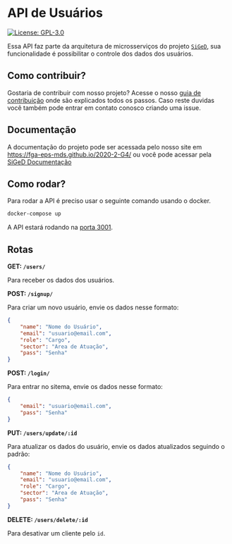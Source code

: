 # API de Usuários
[![License: GPL-3.0](https://img.shields.io/badge/License-GPL3-blue.svg)](https://opensource.org/licenses/gpl-3.0.html)

Essa API faz parte da arquitetura de microsserviços do projeto [`SiGeD`](https://github.com/fga-eps-mds/2020-2-G4), sua funcionalidade é possibilitar o controle dos dados dos usuários. 

## Como contribuir?

Gostaria de contribuir com nosso projeto? Acesse o nosso [guia de contribuição](https://fga-eps-mds.github.io/2020-2-G4/CONTRIBUTING/) onde são explicados todos os passos.
Caso reste duvidas você também pode entrar em contato conosco criando uma issue.

## Documentação

A documentação do projeto pode ser acessada pelo nosso site em https://fga-eps-mds.github.io/2020-2-G4/ ou você pode acessar pela [SiGeD Documentação](https://fga-eps-mds.github.io/2020-2-G4/home/)

## Como rodar?

Para rodar a API é preciso usar o seguinte comando usando o docker.

```bash
docker-compose up
```
A API estará rodando na [porta 3001](http://localhost:3001).

## Rotas

**GET: `/users/`**

Para receber os dados dos usuários.


**POST: `/signup/`**

Para criar um novo usuário, envie os dados nesse formato:

```json
{
    "name": "Nome do Usuário",
    "email": "usuario@email.com",
    "role": "Cargo",
    "sector": "Area de Atuação",
    "pass": "Senha"
}
```

**POST: `/login/`**

Para entrar no sitema, envie os dados nesse formato:

```json
{
    "email": "usuario@email.com",
    "pass": "Senha"
}
```

**PUT: `/users/update/:id`**

Para atualizar os dados do usuário, envie os dados atualizados seguindo o padrão:

```json
{
    "name": "Nome do Usuário",
    "email": "usuario@email.com",
    "role": "Cargo",
    "sector": "Area de Atuação",
    "pass": "Senha"
}
```

**DELETE: `/users/delete/:id`**

Para desativar um cliente pelo `id`.
